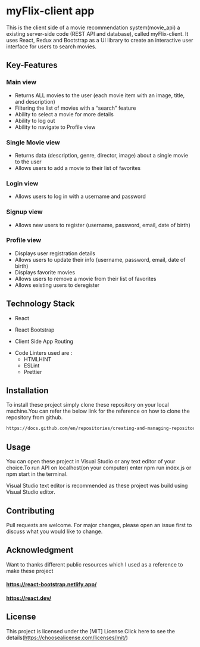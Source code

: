 # myFlix-client app

This is the client side of a movie recommendation system(movie_api) a existing server-side code (REST API and database), called myFlix-client. It uses React, Redux and Bootstrap as a UI library to create an interactive user interface for users to search movies.

## Key-Features

### Main view

- Returns ALL movies to the user (each movie item with an image, title, and description)
- Filtering the list of movies with a “search” feature
- Ability to select a movie for more details
- Ability to log out
- Ability to navigate to Profile view

### Single Movie view

- Returns data (description, genre, director, image) about a single movie to the user
- Allows users to add a movie to their list of favorites

### Login view

- Allows users to log in with a username and password

### Signup view

- Allows new users to register (username, password, email, date of birth)

### Profile view

- Displays user registration details
- Allows users to update their info (username, password, email, date of birth)
- Displays favorite movies
- Allows users to remove a movie from their list of favorites
- Allows existing users to deregister

## Technology Stack

- React

* React Bootstrap

- Client Side App Routing

* Code Linters used are :
  - HTMLHINT
  - ESLint
  - Prettier

## Installation

To install these project simply clone these repository on your local machine.You can refer the below link for the reference on how to clone the repository from github.

```bash
https://docs.github.com/en/repositories/creating-and-managing-repositories/cloning-a-repository
```

## Usage

You can open these project in Visual Studio or any text editor of your choice.To run API on localhost(on your computer) enter npm run index.js or npm start in the terminal.

Visual Studio text editor is recommended as these project was build using Visual Studio editor.

## Contributing

Pull requests are welcome. For major changes, please open an issue first
to discuss what you would like to change.

## Acknowledgment

Want to thanks different public resources which I used as a reference to make these project

#### https://react-bootstrap.netlify.app/

#### https://react.dev/

## License

This project is licensed under the [MIT] License.Click here to see the details(https://choosealicense.com/licenses/mit/)
